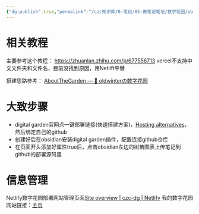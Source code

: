```yaml
---
{"dg-publish":true,"permalink":"/czc知识库/0-笔记/85-做笔记笔记/数字花园/obsidian数字花园搭建笔记/","dgPassFrontmatter":true,"created":"2024-12-07T16:42:19.103+08:00","updated":"2024-12-08T16:14:42.967+08:00"}
---
```



# 相关教程
主要参考这个教程： https://zhuanlan.zhihu.com/p/677556713
	vercel不支持中文文件夹和文件名，目前没找到原因，用Netlift平替

搭建思路参考： [AboutTheGarden — 🌱 oldwinterの数字花园](https://notes.oldwinter.top/)


# 大致步骤
- digital garden官网点一键部署链接(快速搭建方案)，[Hosting alternatives](https://dg-docs.ole.dev/advanced/hosting-alternatives/)，然后绑定自己的github
- 创建好后在obsidian安装digital garden插件，配置连接github仓库
- 在页面开头添加好属性true后，点击obsidian左边的树苗图表上传笔记到github的部署源码里

# 信息管理
Netlify数字花园部署网站管理页面[Site overview \| czc-dg \| Netlify](https://app.netlify.com/sites/czc-dg/overview)
我的数字花园网站链接：[主页](https://czc-dg.netlify.app/)
